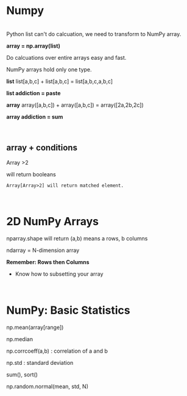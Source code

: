# __Numpy__
<br>
Python list can't do calcuation, we need to transform to NumPy array.

__array = np.array(list)__

Do calcuations over entire arrays easy and fast.

NumPy arrays hold only one type.

__list__
list[a,b,c] + list[a,b,c] = list[a,b,c,a,b,c]

__list addiction = paste__

__array__
array([a,b,c]) + array([a,b,c]) = array([2a,2b,2c])

__array addiction = sum__

<br>

## __array + conditions__


Array >2

will return booleans

```
Array[Array>2] will return matched element.
```
<br>

# __2D NumPy Arrays__

nparray.shape will return (a,b) means a rows, b columns

ndarray = N-dimension array

__Remember: Rows then Columns__
<br>
- Know how to subsetting your array
<br>

# __NumPy: Basic Statistics__

np.mean(array[range])

np.median

np.corrcoeff(a,b) : correlation of a and b

np.std : standard deviation

sum(), sort()

np.random.normal(mean, std, N)
